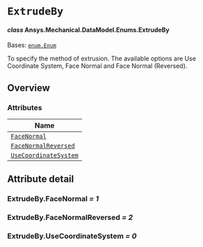 # `ExtrudeBy`

<a id="ansys.mechanical.stubs.v242.Ansys.Mechanical.DataModel.Enums.ExtrudeBy"></a>

#### *class* Ansys.Mechanical.DataModel.Enums.ExtrudeBy

Bases: [`enum.Enum`](https://docs.python.org/3/library/enum.html#enum.Enum)

To specify the method of extrusion. The available options are Use Coordinate System, Face Normal and Face Normal (Reversed).

<!-- !! processed by numpydoc !! -->

<a id="overview"></a>

## Overview

### Attributes

| Name |
| --------------------------------------------------------- |
| [`FaceNormal`](#ExtrudeBy.FaceNormal) |
| [`FaceNormalReversed`](#ExtrudeBy.FaceNormalReversed) |
| [`UseCoordinateSystem`](#ExtrudeBy.UseCoordinateSystem) |

<a id="attribute-detail"></a>

## Attribute detail

<a id="ExtrudeBy.FaceNormal"></a>

### ExtrudeBy.FaceNormal *= 1*

<a id="ExtrudeBy.FaceNormalReversed"></a>

### ExtrudeBy.FaceNormalReversed *= 2*

<a id="ExtrudeBy.UseCoordinateSystem"></a>

### ExtrudeBy.UseCoordinateSystem *= 0*


